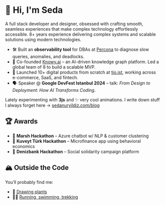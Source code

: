 
<!--
**sedyldz/sedyldz** is a ✨ _special_ ✨ repository because its `README.md` (this file) appears on your GitHub profile.

Here are some ideas to get you started:

- 🔭 I’m currently working on ...
- 🌱 I’m currently learning ...
- 👯 I’m looking to collaborate on ...
- 🤔 I’m looking for help with ...
- 💬 Ask me about ...
- 📫 How to reach me: ...
- 😄 Pronouns: ...
- ⚡ Fun fact: ...
-->

# 👋 Hi, I'm Seda

A full stack developer and designer, obsessed with crafting smooth, seamless experiences that make complex technology effortlessly accessible.
8+ years experience delivering complex systems and scalable solutions using modern technologies.

- 🛠 Built an **observability tool** for DBAs at [Percona](https://www.percona.com/) to diagnose slow queries, anomalies, and deadlocks.
- 🤖 Co-founded [Knowy.ai](https://knowy.ai) – an AI-driven knowledge graph platform. Led a global team of 8 to build a scalable MVP.
- 🧪 Launched 10+ digital products from scratch at [tio.ist](https://tio.ist/studio/), working across e-commerce, SaaS, and fintech.
- 🗣 Speaker @ **Google DevFest Istanbul 2024** – talk: *From Design to Deployment: How AI Transforms Coding*.

Lately experimenting with **3js** and ✨ very cool animations.
I write down stuff I always forget here → [sedanuryildiz.com/blog](https://sedanuryildiz.com/blog)


## 🏆 Awards

- 🥇 **Marsh Hackathon** – Azure chatbot w/ NLP & customer clustering  
- 🥇 **Kuveyt Türk Hackathon** – Microfinance app using behavioral economics  
- 🥇 **Denizbank Hackathon** – Social solidarity campaign platform  


## 🏔️ Outside the Code

You’ll probably find me:
- 🌿 [Drawing plants](https://instagram.com/roseherbier)
- 🏃‍♀️ [Running, swimming, trekking](https://www.strava.com/athletes/106911223)


